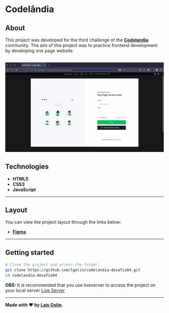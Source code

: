 # Codelândia

## About

This project was developed for the third challenge of the **[Codelandia](https://discord.com/invite/QevDJqCzaY)** community. The aim of this project was to practice frontend development by developing one page website.

## ![](img/image.gif)

## Technologies

- **HTML5**
- **CSS3**
- **JavaScript**

---

## Layout

You can view the project layout through the links below:

- **[Figma](https://www.figma.com/file/Yb9IBH56g7T1hdIyZ3BMNO/Desafios---Codel%C3%A2ndia?node-id=4588%3A37)**<br>

---

## Getting started

```bash
# Clone the project and access the folder.
git clone https://github.com/lgolin/codelandia-desafio04.git
cd codelandia-desafio04
```

**OBS:** It is recommended that you use liveserver to access the project on your local server [Live Server](https://marketplace.visualstudio.com/items?itemName=ritwickdey.LiveServer)

---

**Made with ❤ by [Laís Golin](https://github.com/lgolin/).**
